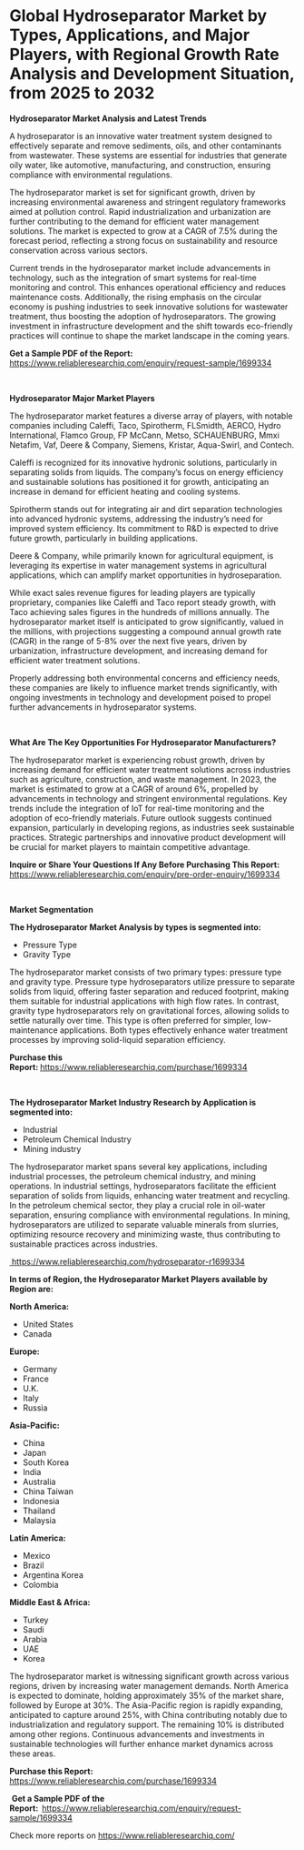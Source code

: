 <p><h1>Global Hydroseparator Market by Types, Applications, and Major Players, with Regional Growth Rate Analysis and Development Situation, from 2025 to 2032</h1></p><p><strong>Hydroseparator Market Analysis and Latest Trends</strong></p>
<p><p>A hydroseparator is an innovative water treatment system designed to effectively separate and remove sediments, oils, and other contaminants from wastewater. These systems are essential for industries that generate oily water, like automotive, manufacturing, and construction, ensuring compliance with environmental regulations. </p><p>The hydroseparator market is set for significant growth, driven by increasing environmental awareness and stringent regulatory frameworks aimed at pollution control. Rapid industrialization and urbanization are further contributing to the demand for efficient water management solutions. The market is expected to grow at a CAGR of 7.5% during the forecast period, reflecting a strong focus on sustainability and resource conservation across various sectors.</p><p>Current trends in the hydroseparator market include advancements in technology, such as the integration of smart systems for real-time monitoring and control. This enhances operational efficiency and reduces maintenance costs. Additionally, the rising emphasis on the circular economy is pushing industries to seek innovative solutions for wastewater treatment, thus boosting the adoption of hydroseparators. The growing investment in infrastructure development and the shift towards eco-friendly practices will continue to shape the market landscape in the coming years.</p></p>
<p><strong>Get a Sample PDF of the Report:&nbsp;</strong> <a href="https://www.reliableresearchiq.com/enquiry/request-sample/1699334?utm_campaign=104&utm_medium=2&utm_source=Github&utm_content=ia&utm_term=09012025&utm_id=hydroseparator">https://www.reliableresearchiq.com/enquiry/request-sample/1699334</a></p>
<p>&nbsp;</p>
<p><strong>Hydroseparator Major Market Players</strong></p>
<p><p>The hydroseparator market features a diverse array of players, with notable companies including Caleffi, Taco, Spirotherm, FLSmidth, AERCO, Hydro International, Flamco Group, FP McCann, Metso, SCHAUENBURG, Mmxi Netafim, Vaf, Deere & Company, Siemens, Kristar, Aqua-Swirl, and Contech. </p><p>Caleffi is recognized for its innovative hydronic solutions, particularly in separating solids from liquids. The company’s focus on energy efficiency and sustainable solutions has positioned it for growth, anticipating an increase in demand for efficient heating and cooling systems.</p><p>Spirotherm stands out for integrating air and dirt separation technologies into advanced hydronic systems, addressing the industry’s need for improved system efficiency. Its commitment to R&D is expected to drive future growth, particularly in building applications.</p><p>Deere & Company, while primarily known for agricultural equipment, is leveraging its expertise in water management systems in agricultural applications, which can amplify market opportunities in hydroseparation.</p><p>While exact sales revenue figures for leading players are typically proprietary, companies like Caleffi and Taco report steady growth, with Taco achieving sales figures in the hundreds of millions annually. The hydroseparator market itself is anticipated to grow significantly, valued in the millions, with projections suggesting a compound annual growth rate (CAGR) in the range of 5-8% over the next five years, driven by urbanization, infrastructure development, and increasing demand for efficient water treatment solutions.</p><p>Properly addressing both environmental concerns and efficiency needs, these companies are likely to influence market trends significantly, with ongoing investments in technology and development poised to propel further advancements in hydroseparator systems.</p></p>
<p>&nbsp;</p>
<p><strong>What Are The Key Opportunities For Hydroseparator Manufacturers?</strong></p>
<p><p>The hydroseparator market is experiencing robust growth, driven by increasing demand for efficient water treatment solutions across industries such as agriculture, construction, and waste management. In 2023, the market is estimated to grow at a CAGR of around 6%, propelled by advancements in technology and stringent environmental regulations. Key trends include the integration of IoT for real-time monitoring and the adoption of eco-friendly materials. Future outlook suggests continued expansion, particularly in developing regions, as industries seek sustainable practices. Strategic partnerships and innovative product development will be crucial for market players to maintain competitive advantage.</p></p>
<p><strong>Inquire or Share Your Questions If Any Before Purchasing This Report:</strong> <a href="https://www.reliableresearchiq.com/enquiry/pre-order-enquiry/1699334?utm_campaign=104&utm_medium=2&utm_source=Github&utm_content=ia&utm_term=09012025&utm_id=hydroseparator">https://www.reliableresearchiq.com/enquiry/pre-order-enquiry/1699334</a></p>
<p>&nbsp;</p>
<p><strong>Market Segmentation</strong></p>
<p><strong>The Hydroseparator Market Analysis by types is segmented into:</strong></p>
<p><ul><li>Pressure Type</li><li>Gravity Type</li></ul></p>
<p><p>The hydroseparator market consists of two primary types: pressure type and gravity type. Pressure type hydroseparators utilize pressure to separate solids from liquid, offering faster separation and reduced footprint, making them suitable for industrial applications with high flow rates. In contrast, gravity type hydroseparators rely on gravitational forces, allowing solids to settle naturally over time. This type is often preferred for simpler, low-maintenance applications. Both types effectively enhance water treatment processes by improving solid-liquid separation efficiency.</p></p>
<p><strong>Purchase this Report:&nbsp;</strong><a href="https://www.reliableresearchiq.com/purchase/1699334?utm_campaign=104&utm_medium=2&utm_source=Github&utm_content=ia&utm_term=09012025&utm_id=hydroseparator">https://www.reliableresearchiq.com/purchase/1699334</a></p>
<p>&nbsp;</p>
<p><strong>The Hydroseparator Market Industry Research by Application is segmented into:</strong></p>
<p><ul><li>Industrial</li><li>Petroleum Chemical Industry</li><li>Mining industry</li></ul></p>
<p><p>The hydroseparator market spans several key applications, including industrial processes, the petroleum chemical industry, and mining operations. In industrial settings, hydroseparators facilitate the efficient separation of solids from liquids, enhancing water treatment and recycling. In the petroleum chemical sector, they play a crucial role in oil-water separation, ensuring compliance with environmental regulations. In mining, hydroseparators are utilized to separate valuable minerals from slurries, optimizing resource recovery and minimizing waste, thus contributing to sustainable practices across industries.</p></p>
<p><a href="https://www.reliableresearchiq.com/hydroseparator-r1699334?utm_campaign=104&utm_medium=2&utm_source=Github&utm_content=ia&utm_term=09012025&utm_id=hydroseparator">&nbsp;https://www.reliableresearchiq.com/hydroseparator-r1699334</a></p>
<p><strong>In terms of Region, the Hydroseparator Market Players available by Region are:</strong></p>
<p>
    <p> <strong> North America: </strong>
        <ul>
            <li>United States</li>
            <li>Canada</li>
        </ul>
        </p> 
    <p> <strong> Europe: </strong>
        <ul>
            <li>Germany</li>
            <li>France</li>
            <li>U.K.</li>
            <li>Italy</li>
            <li>Russia</li>
        </ul>
        </p> 
    <p> <strong> Asia-Pacific: </strong>
        <ul>
            <li>China</li>
            <li>Japan</li>
            <li>South Korea</li>
            <li>India</li>
            <li>Australia</li>
            <li>China Taiwan</li>
            <li>Indonesia</li>
            <li>Thailand</li>
            <li>Malaysia</li>
        </ul>
        </p> 
    <p> <strong> Latin America: </strong>
        <ul>
            <li>Mexico</li>
            <li>Brazil</li>
            <li>Argentina Korea</li>
            <li>Colombia</li>
        </ul>
        </p> 
    <p> <strong> Middle East & Africa: </strong>
        <ul>
            <li>Turkey</li>
            <li>Saudi</li>
            <li>Arabia</li>
            <li>UAE</li>
            <li>Korea</li>
        </ul>
    </p>
    </p>
<p><p>The hydroseparator market is witnessing significant growth across various regions, driven by increasing water management demands. North America is expected to dominate, holding approximately 35% of the market share, followed by Europe at 30%. The Asia-Pacific region is rapidly expanding, anticipated to capture around 25%, with China contributing notably due to industrialization and regulatory support. The remaining 10% is distributed among other regions. Continuous advancements and investments in sustainable technologies will further enhance market dynamics across these areas.</p></p>
<p><strong>Purchase this Report: </strong><a href="https://www.reliableresearchiq.com/purchase/1699334?utm_campaign=104&utm_medium=2&utm_source=Github&utm_content=ia&utm_term=09012025&utm_id=hydroseparator">https://www.reliableresearchiq.com/purchase/1699334</a></p>
<p>&nbsp;<strong>Get a Sample PDF of the Report:&nbsp;&nbsp;</strong><a href="https://www.reliableresearchiq.com/enquiry/request-sample/1699334?utm_campaign=104&utm_medium=2&utm_source=Github&utm_content=ia&utm_term=09012025&utm_id=hydroseparator">https://www.reliableresearchiq.com/enquiry/request-sample/1699334</a></p>
<p><strong></strong></p>
<p>Check more reports on <a href="https://www.reliableresearchiq.com/?utm_campaign=104&utm_medium=2&utm_source=Github&utm_content=ia&utm_term=09012025&utm_id=hydroseparator">https://www.reliableresearchiq.com/</a></p>